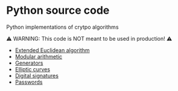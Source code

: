 # Python source code

Python implementations of crytpo algorithms

⚠️ WARNING: This code is NOT meant to be used in production! ⚠️

- [Extended Euclidean algorithm](./extended_euclidean_algorithm.py)
- [Modular arithmetic](./modular.py)
- [Generators](./generators.py)
- [Elliptic curves](./elliptic_curve.py)
- [Digital signatures](./digital_signatures.py)
- [Passwords](./password.py)

